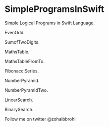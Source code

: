 SimpleProgramsInSwift
=====================

Simple Logical Programs in Swift Language.

EvenOdd.

SumofTwoDigits.

MathsTable.

MathsTableFromTo.

FibonacciSeries.

NumberPyramid.

NumberPyramidTwo.

LinearSearch.

BinarySearch.


Follow me on twitter @zohaibbrohi
